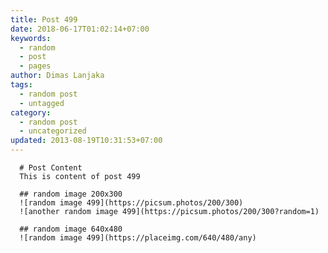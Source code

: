 ```yaml
---
title: Post 499
date: 2018-06-17T01:02:14+07:00
keywords:
  - random
  - post
  - pages
author: Dimas Lanjaka
tags:
  - random post
  - untagged
category:
  - random post
  - uncategorized
updated: 2013-08-19T10:31:53+07:00
---
```


      # Post Content
      This is content of post 499

      ## random image 200x300
      ![random image 499](https://picsum.photos/200/300)
      ![another random image 499](https://picsum.photos/200/300?random=1)

      ## random image 640x480
      ![random image 499](https://placeimg.com/640/480/any)
      